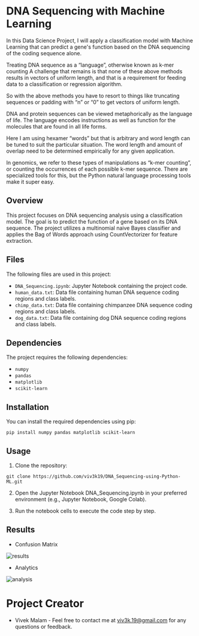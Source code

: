 # DNA Sequencing with Machine Learning

In this Data Science Project, I will apply a classification model with Machine Learning that can predict a gene's function based on the DNA sequencing of the coding sequence alone.

Treating DNA sequence as a “language”, otherwise known as k-mer counting
A challenge that remains is that none of these above methods results in vectors of uniform length, and that is a requirement for feeding data to a classification or regression algorithm.

So with the above methods you have to resort to things like truncating sequences or padding with “n” or “0” to get vectors of uniform length.

DNA and protein sequences can be viewed metaphorically as the language of life. The language encodes instructions as well as function for the molecules that are found in all life forms.

Here I am using hexamer “words” but that is arbitrary and word length can be tuned to suit the particular situation. The word length and amount of overlap need to be determined empirically for any given application.

In genomics, we refer to these types of manipulations as “k-mer counting”, or counting the occurrences of each possible k-mer sequence. There are specialized tools for this, but the Python natural language processing tools make it super easy.


## Overview

This project focuses on DNA sequencing analysis using a classification model. The goal is to predict the function of a gene based on its DNA sequence. The project utilizes a multinomial naive Bayes classifier and applies the Bag of Words approach using CountVectorizer for feature extraction.

## Files

The following files are used in this project:

- `DNA_Sequencing.ipynb`: Jupyter Notebook containing the project code.
- `human_data.txt`: Data file containing human DNA sequence coding regions and class labels.
- `chimp_data.txt`: Data file containing chimpanzee DNA sequence coding regions and class labels.
- `dog_data.txt`: Data file containing dog DNA sequence coding regions and class labels.

## Dependencies

The project requires the following dependencies:

- `numpy` 
- `pandas` 
- `matplotlib` 
- `scikit-learn` 

## Installation
You can install the required dependencies using pip:

```shell
pip install numpy pandas matplotlib scikit-learn
```

## Usage

1. Clone the repository:
```shell
git clone https://github.com/viv3k19/DNA_Sequencing-using-Python-ML.git
```

2. Open the Jupyter Notebook DNA_Sequencing.ipynb in your preferred environment (e.g., Jupyter Notebook, Google Colab).

3. Run the notebook cells to execute the code step by step.

## Results

* Confusion Matrix

![results](https://github.com/viv3k19/DNA_Sequencing-using-Python-ML/assets/82309435/c44d31dd-c4c3-4224-b4e2-aabc5c1a7700)

* Analytics

![analysis](https://github.com/viv3k19/DNA_Sequencing-using-Python-ML/assets/82309435/d02f1b3a-8e7a-4c2a-80bc-b842eba9858e)

# Project Creator
* Vivek Malam - Feel free to contact me at viv3k.19@gmail.com for any questions or feedback.
